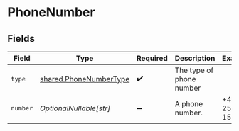 # PhoneNumber


## Fields

| Field                                                            | Type                                                             | Required                                                         | Description                                                      | Example                                                          |
| ---------------------------------------------------------------- | ---------------------------------------------------------------- | ---------------------------------------------------------------- | ---------------------------------------------------------------- | ---------------------------------------------------------------- |
| `type`                                                           | [shared.PhoneNumberType](../../models/shared/phonenumbertype.md) | :heavy_check_mark:                                               | The type of phone number                                         |                                                                  |
| `number`                                                         | *OptionalNullable[str]*                                          | :heavy_minus_sign:                                               | A phone number.                                                  | +44 25691 154789                                                 |